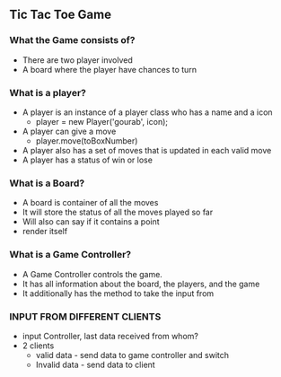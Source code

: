 ## Tic Tac Toe Game

### What the Game consists of?

- There are two player involved
- A board where the player have chances to turn

### What is a player?

- A player is an instance of a player class who has a name and a icon
  - player = new Player('gourab', icon);
- A player can give a move
  - player.move(toBoxNumber)
- A player also has a set of moves that is updated in each valid move
- A player has a status of win or lose

### What is a Board?

- A board is container of all the moves
- It will store the status of all the moves played so far
- Will also can say if it contains a point
- render itself

### What is a Game Controller?

- A Game Controller controls the game.
- It has all information about the board, the players, and the game
- It additionally has the method to take the input from

### INPUT FROM DIFFERENT CLIENTS

- input Controller, last data received from whom?
- 2 clients
  - valid data - send data to game controller and switch
  - Invalid data - send data to client
